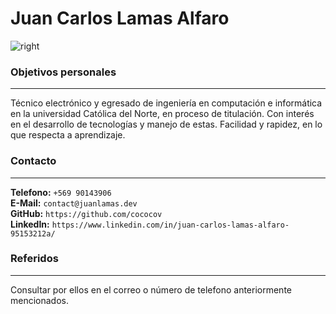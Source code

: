 # Juan Carlos Lamas Alfaro

![right](https://juanlamas.dev/portfolio/img/profile.jpg "profile-picture")


### Objetivos personales

---

Técnico electrónico y egresado de ingeniería en computación e informática en la universidad Católica del Norte, en proceso de titulación. Con interés en el desarrollo de tecnologías y manejo de estas. Facilidad y rapidez, en lo que respecta a aprendizaje.

### Contacto

---

**Telefono:** `+569 90143906`<br/>
**E-Mail:** `contact@juanlamas.dev`<br/>
**GitHub:** `https://github.com/cococov`<br/>
**LinkedIn:** `https://www.linkedin.com/in/juan-carlos-lamas-alfaro-95153212a/`<br/>

### Referidos

---

Consultar por ellos en el correo o número de telefono anteriormente mencionados.